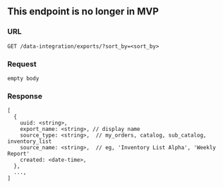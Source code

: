 ## This endpoint is no longer in MVP

### URL

```
GET /data-integration/exports/?sort_by=<sort_by>
```

### Request
```
empty body
```

### Response

```
[
  {
    uuid: <string>,
    export_name: <string>, // display name
    source_type: <string>,  // my_orders, catalog, sub_catalog, inventory_list
    source_name: <string>,  // eg, 'Inventory List Alpha', 'Weekly Report'
    created: <date-time>,
  },
  ...,
]
```

